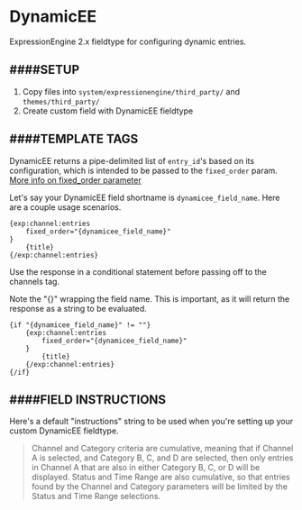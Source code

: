 DynamicEE
=========

ExpressionEngine 2.x fieldtype for configuring dynamic entries.


####SETUP
-------------
1. Copy files into `system/expressionengine/third_party/` and `themes/third_party/`
2. Create custom field with DynamicEE fieldtype



####TEMPLATE TAGS
-------------
DynamicEE returns a pipe-delimited list of `entry_id`'s based on its configuration, which is intended to be passed to the `fixed_order` param. [More info on fixed_order parameter](http://ellislab.com/expressionengine/user-guide/modules/channel/channel_entries.html#fixed-order)

Let's say your DynamicEE field shortname is `dynamicee_field_name`. Here are a couple usage scenarios.

```
{exp:channel:entries
    fixed_order="{dynamicee_field_name}"
}
    {title}
{/exp:channel:entries}
```

Use the response in a conditional statement before passing off to the channels tag. 

Note the "{}" wrapping the field name. This is important, as it will return the response as a string to be evaluated. 
```
{if "{dynamicee_field_name}" != ""}
    {exp:channel:entries
        fixed_order="{dynamicee_field_name}"
    }
        {title}
    {/exp:channel:entries}
{/if}
```

####FIELD INSTRUCTIONS
-------------
Here's a default "instructions" string to be used when you're setting up your custom DynamicEE fieldtype. 

> Channel and Category criteria are cumulative, meaning that if Channel A is selected, and Category B, C, and D are selected, then only entries in Channel A that are also in either Category B, C, or D will be displayed. Status and Time Range are also cumulative, so that entries found by the Channel and Category parameters will be limited by the Status and Time Range selections.
